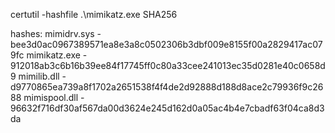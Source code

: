 certutil -hashfile .\mimikatz.exe SHA256

hashes:
mimidrv.sys - bee3d0ac0967389571ea8e3a8c0502306b3dbf009e8155f00a2829417ac079fc
mimikatz.exe - 912018ab3c6b16b39ee84f17745ff0c80a33cee241013ec35d0281e40c0658d9
mimilib.dll - d9770865ea739a8f1702a2651538f4f4de2d92888d188d8ace2c79936f9c2688
mimispool.dll - 96632f716df30af567da00d3624e245d162d0a05ac4b4e7cbadf63f04ca8d3da

